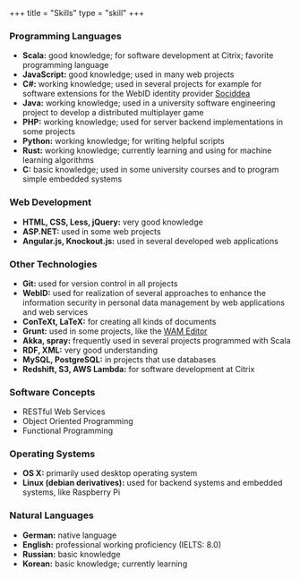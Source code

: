 +++
title = "Skills"
type = "skill"
+++

### Programming Languages

* **Scala:** good knowledge; for software development at Citrix; favorite programming language
* **JavaScript:** good knowledge; used in many web projects
* **C#:** working knowledge; used in several projects for example for software extensions for the WebID identity provider [Sociddea](https://vsr.informatik.tu-chemnitz.de/demos/sociddea)
* **Java:** working knowledge; used in a university software engineering project to develop a distributed multiplayer game
* **PHP:** working knowledge; used for server backend implementations in some projects
* **Python:** working knowledge; for writing helpful scripts
* **Rust:** working knowledge; currently learning and using for machine learning algorithms
* **C:** basic knowledge; used in some university courses and to program simple embedded systems


### Web Development

* **HTML, CSS, Less, jQuery:** very good knowledge
* **ASP.NET:** used in some web projects
* **Angular.js, Knockout.js:** used in several developed web applications


### Other Technologies

* **Git:** used for version control in all projects
* **WebID:** used for realization of several approaches to enhance the information security in personal data management by web applications and web services
* **ConTeXt, LaTeX:** for creating all kinds of documents
* **Grunt:** used in some projects, like the [WAM Editor](http://wameditor.scholtzan.net/)
* **Akka, spray:** frequently used in several projects programmed with Scala
* **RDF, XML:** very good understanding
* **MySQL, PostgreSQL:** in projects that use databases
* **Redshift, S3, AWS Lambda:** for software development at Citrix


### Software Concepts

* RESTful Web Services
* Object Oriented Programming
* Functional Programming



### Operating Systems

* **OS X:** primarily used desktop operating system
* **Linux (debian derivatives):** used for backend systems and embedded systems, like Raspberry Pi


### Natural Languages


* **German:** native language
* **English:** professional working proficiency (IELTS: 8.0)
* **Russian:** basic knowledge
* **Korean:** basic knowledge; currently learning

